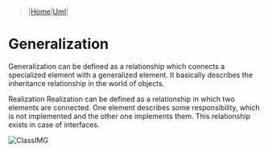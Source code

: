 > |[Home](../index)|[Uml](/Knowledge/UML/index)|

# Generalization
Generalization can be defined as a relationship which connects a specialized element with a generalized element. It basically describes the inheritance relationship in the world of objects.

Realization
Realization can be defined as a relationship in which two elements are connected. One element describes some responsibility, which is not implemented and the other one implements them. This relationship exists in case of interfaces.

![ClassIMG](https://www.tutorialspoint.com/uml/images/notation_generalization.jpg)
